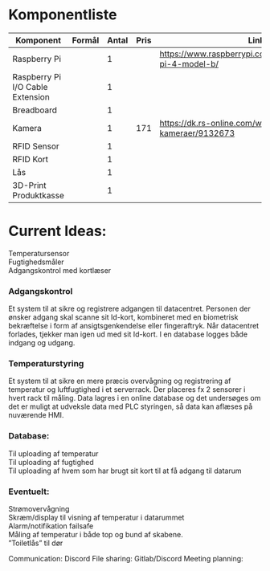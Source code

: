 # Komponentliste
| Komponent                        | Formål | Antal | Pris | Link                                                         |
|----------------------------------|--------|-------|------|--------------------------------------------------------------|
| Raspberry Pi                     |        | 1     |      | https://www.raspberrypi.com/products/raspberry-pi-4-model-b/ |
| Raspberry Pi I/O Cable Extension |        | 1     |      |                                                              |
| Breadboard                       |        | 1     |      |                                                              |
| Kamera                           |        | 1     | 171  | https://dk.rs-online.com/web/p/raspberry-pi-kameraer/9132673 |
| RFID Sensor                      |        | 1     |      |                                                              |
| RFID Kort                        |        | 1     |      |                                                              |
| Lås                              |        | 1     |      |                                                              |
| 3D-Print Produktkasse            |        | 1     |      |                                                              |



# Current Ideas:

Temperatursensor    
Fugtighedsmåler    
Adgangskontrol med kortlæser  

### Adgangskontrol

Et system til at sikre og registrere adgangen til datacentret. Personen der ønsker adgang skal scanne sit Id-kort, kombineret med en biometrisk bekræftelse i form af ansigtsgenkendelse eller fingeraftryk.
Når datacentret forlades, tjekker man igen ud med sit Id-kort. I en database logges både indgang og udgang.

 

### Temperaturstyring

Et system til at sikre en mere præcis overvågning og registrering af temperatur og luftfugtighed i et serverrack.
Der placeres fx 2 sensorer i hvert rack til måling. Data lagres i en online database og det undersøges om det er muligt at udveksle data med PLC styringen, så data kan aflæses på nuværende HMI.  


### Database:

Til uploading af temperatur     
Til uploading af fugtighed    
Til uploading af hvem som har brugt sit kort til at få adgang til datarum    



### Eventuelt: 

Strømovervågning    
Skræm/display til visning af temperatur i datarummet    
Alarm/notifikation failsafe    
Måling af temperatur i både top og bund af skabene.     
”Toiletlås” til dør  


Communication: Discord
File sharing: Gitlab/Discord
Meeting planning: 




